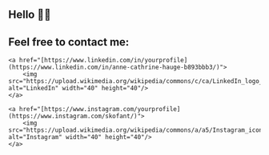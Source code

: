 ## Hello 👋😄



<!--
**annechh/annechh** is a ✨ _special_ ✨ repository because its `README.md` (this file) appears on your GitHub profile.

Here are some ideas to get you started:

- 🔭 I’m currently working on ...
- 🌱 I’m currently learning ...
- 👯 I’m looking to collaborate on ...
- 🤔 I’m looking for help with ...
- 💬 Ask me about ...
- 📫 How to reach me: ...
- 😄 Pronouns: ...
- ⚡ Fun fact: ...
-->

Feel free to contact me:
---

    <a href="[https://www.linkedin.com/in/yourprofile](https://www.linkedin.com/in/anne-cathrine-hauge-b893bbb3/)">
        <img src="https://upload.wikimedia.org/wikipedia/commons/c/ca/LinkedIn_logo_initials.png" alt="LinkedIn" width="40" height="40"/>
    </a>
    
    <a href="[https://www.instagram.com/yourprofile](https://www.instagram.com/skofant/)">
        <img src="https://upload.wikimedia.org/wikipedia/commons/a/a5/Instagram_icon.png" alt="Instagram" width="40" height="40"/>
    </a>

